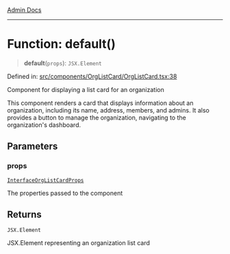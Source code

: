 [Admin Docs](/)

***

# Function: default()

> **default**(`props`): `JSX.Element`

Defined in: [src/components/OrgListCard/OrgListCard.tsx:38](https://github.com/abhassen44/talawa-admin/blob/bb7b6d5252385a81ad100b897eb0cba4f7ba10d2/src/components/OrgListCard/OrgListCard.tsx#L38)

Component for displaying a list card for an organization

This component renders a card that displays information about an organization,
including its name, address, members, and admins. It also provides a button
to manage the organization, navigating to the organization's dashboard.

## Parameters

### props

[`InterfaceOrgListCardProps`](../interfaces/InterfaceOrgListCardProps.md)

The properties passed to the component

## Returns

`JSX.Element`

JSX.Element representing an organization list card
